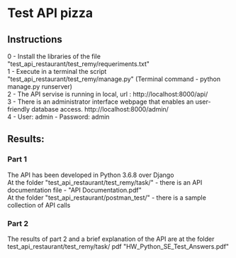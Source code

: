 # Test API pizza

## Instructions<br/>

0 - Install the libraries of the file "test_api_restaurant/test_remy/requeriments.txt" <br/>
1 - Execute in a terminal the script "test_api_restaurant/test_remy/manage.py" (Terminal command - python manage.py runserver)<br/>
2 - The API servise is running in local, url : http://localhost:8000/api/ <br/>
3 - There is an administrator interface webpage that enables an user-friendly database access.  http://localhost:8000/admin/ <br/>
4 - User: admin - Password: admin  <br/>

## Results:<br/>

### Part 1<br/>
The API has been developed in Python 3.6.8 over Django <br/>
At the folder "test_api_restaurant/test_remy/task/" - there is an API documentation file - "API Documentation.pdf"<br/>
At the folder "test_api_restaurant/postman_test/" - there is a sample collection of API calls<br/>

### Part 2 <br/>
The results of part 2 and a brief explanation of the API are at the folder test_api_restaurant/test_remy/task/ pdf "HW_Python_SE_Test_Answers.pdf"<br/>
